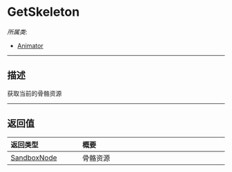 # GetSkeleton

*所属类*:
* [Animator](/Api/Classes/Animation/Animator.md)
------------------------------------------------------------------------------------------
## 描述

获取当前的骨骼资源


------------------------------------------------------------------------------------------
## 返回值

|<div style="width:150px">返回类型</div>|<div style="width:520px">概要</div>|
|:---|:---|
|[SandboxNode](/Api/Classes/Base/SandboxNode.md)|骨骼资源|
